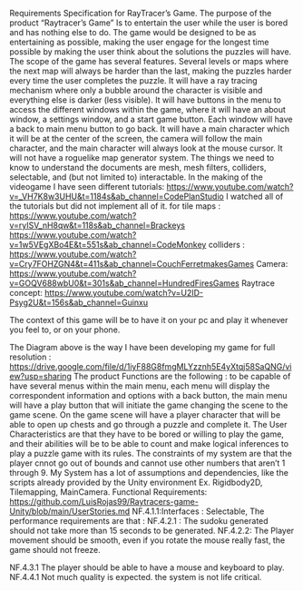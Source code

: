 Requirements Specification for RayTracer’s Game.
	The purpose of the product “Raytracer’s Game” Is to entertain the user while the user is bored and has nothing else to do. The game would be designed to be as entertaining as possible, making the user engage for the longest time possible by making the user think about the solutions the puzzles will have.
The scope of the game has several features. Several levels or maps where the next map will always be harder than the last, making the puzzles harder every time the user completes the puzzle. It will have a ray tracing mechanism where only a bubble around the character is visible and everything else is darker (less visible). It will have buttons in the menu to access the different windows within the game, where it will have an about window, a settings window, and a start game button. Each window will have a back to main menu button to go back. It will have a main character which it will be at the center of the screen, the camera will follow the main character, and the main character will always look at the mouse cursor. It will not have a roguelike map generator system.
	The things we need to know to understand the documents are mesh, mesh filters, colliders, selectable, and (but not limited to) interactable.
	In the making of the videogame I have seen different tutorials:
https://www.youtube.com/watch?v=_VH7K8w3UHU&t=1184s&ab_channel=CodePlanStudio I watched all of the tutorials but did not implement all of it.
for tile maps :
https://www.youtube.com/watch?v=ryISV_nH8qw&t=118s&ab_channel=Brackeys
https://www.youtube.com/watch?v=1w5VEgXBo4E&t=551s&ab_channel=CodeMonkey
colliders :
https://www.youtube.com/watch?v=Cry7FOHZGN4&t=411s&ab_channel=CouchFerretmakesGames
Camera:
https://www.youtube.com/watch?v=GOQV688wbU0&t=301s&ab_channel=HundredFiresGames
Raytrace concept:
https://www.youtube.com/watch?v=U2ID-Psyg2U&t=156s&ab_channel=Guinxu

The context of this game will be to have it on your pc and play it whenever you feel to, or on your phone. 

The Diagram above is the way I have been developing my game for full resolution :
https://drive.google.com/file/d/1iyF88G8fmgMLYzznh5E4yXtqj58SaQNG/view?usp=sharing
The product Functions are the following : to be capable of have several menus within the main menu, each menu will display the correspondent information and options with a back button, the main menu will have a play button that will initiate the game changing the scene to the game scene. On the game scene will have a player character that will be able to open up chests and go through a puzzle and complete it.
The User Characteristics are that they have to be bored or willing to play the game, and their abilities will be to be able to count and make logical inferences to play a puzzle game with its rules.
The constraints of my system are that the player cnnot go out of bounds and cannot use other numbers that aren’t 1 through 9.
My System has a lot of assumptions and dependencies, like the scripts already provided by the Unity environment Ex. Rigidbody2D, Tilemapping, MainCamera.
Functional Requirements: https://github.com/LuisRojas99/Raytracers-game-Unity/blob/main/UserStories.md
NF.4.1.1:Interfaces : Selectable, 
The performance requirements are that :
	NF.4.2.1 : The sudoku generated should not take more than 15 seconds to be generated.
NF.4.2.2: The Player movement should be smooth, even if you rotate the mouse really fast, the game should not freeze.

NF.4.3.1 The player should be able to have a mouse and keyboard to play.
NF.4.4.1 Not much quality is expected. the system is not life critical.
